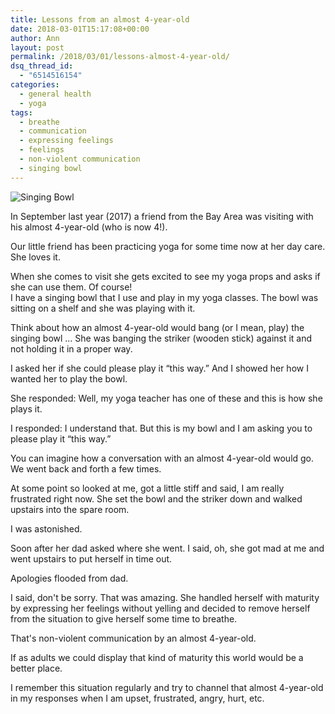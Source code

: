 ```yaml
---
title: Lessons from an almost 4-year-old
date: 2018-03-01T15:17:08+00:00
author: Ann
layout: post
permalink: /2018/03/01/lessons-almost-4-year-old/
dsq_thread_id:
  - "6514516154"
categories:
  - general health
  - yoga
tags:
  - breathe
  - communication
  - expressing feelings
  - feelings
  - non-violent communication
  - singing bowl
---
```


![Singing Bowl](http://gofitgirl.com/wp-content/uploads/2018/02/singing-bowl.jpg "Singing Bowl")

In September last year (2017) a friend from the Bay Area was visiting with his almost 4-year-old (who is now 4!).  

Our little friend has been practicing yoga for some time now at her day care. She loves it.  

When she comes to visit she gets excited to see my yoga props and asks if she can use them. Of course!  
I have a singing bowl that I use and play in my yoga classes. The bowl was sitting on a shelf and she was playing with it.  

Think about how an almost 4-year-old would bang (or I mean, play) the singing bowl &#8230; She was banging the striker (wooden stick) against it and not holding it in a proper way.  

I asked her if she could please play it &#8220;this way.&#8221; And I showed her how I wanted her to play the bowl.  

She responded: Well, my yoga teacher has one of these and this is how she plays it.  

I responded: I understand that. But this is my bowl and I am asking you to please play it &#8220;this way.&#8221;  

You can imagine how a conversation with an almost 4-year-old would go. We went back and forth a few times.  

At some point so looked at me, got a little stiff and said, I am really frustrated right now. She set the bowl and the striker down and walked upstairs into the spare room.  

I was astonished.  

Soon after her dad asked where she went. I said, oh, she got mad at me and went upstairs to put herself in time out.  

Apologies flooded from dad.  

I said, don't be sorry. That was amazing. She handled herself with maturity by expressing her feelings without yelling and decided to remove herself from the situation to give herself some time to breathe.  

That's non-violent communication by an almost 4-year-old.  

If as adults we could display that kind of maturity this world would be a better place.  

I remember this situation regularly and try to channel that almost 4-year-old in my responses when I am upset, frustrated, angry, hurt, etc.